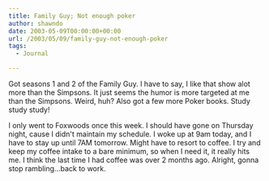 ```yaml
---
title: Family Guy; Not enough poker
author: shawndo
date: 2003-05-09T00:00:00+00:00
url: /2003/05/09/family-guy-not-enough-poker
tags:
  - Journal

---
```

Got seasons 1 and 2 of the Family Guy. I have to say, I like that show alot more than the Simpsons. It just seems the humor is more targeted at me than the Simpsons. Weird, huh? Also got a few more Poker books. Study study study!  

I only went to Foxwoods once this week. I should have gone on Thursday night, cause I didn't maintain my schedule. I woke up at 9am today, and I have to stay up until 7AM tomorrow. Might have to resort to coffee. I try and keep my coffee intake to a bare minimum, so when I need it, it really hits me. I think the last time I had coffee was over 2 months ago. Alright, gonna stop rambling...back to work.
